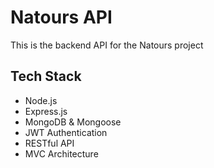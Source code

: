 # Natours API

This is the backend API for the Natours project

## Tech Stack

- Node.js
- Express.js
- MongoDB & Mongoose
- JWT Authentication
- RESTful API
- MVC Architecture
